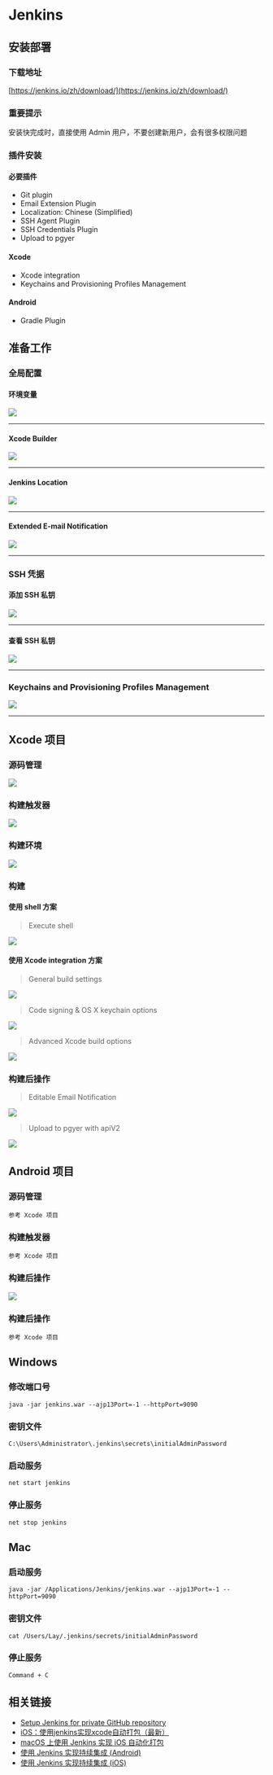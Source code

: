 # Jenkins

## 安装部署

### 下载地址
[https://jenkins.io/zh/download/](https://jenkins.io/zh/download/)

### 重要提示
安装快完成时，直接使用 Admin 用户，不要创建新用户，会有很多权限问题

### 插件安装

#### 必要插件
- Git plugin
- Email Extension Plugin
- Localization: Chinese (Simplified)
- SSH Agent Plugin
- SSH Credentials Plugin
- Upload to pgyer

#### Xcode
- Xcode integration
- Keychains and Provisioning Profiles Management

#### Android
- Gradle Plugin

## 准备工作

### 全局配置

#### 环境变量

![](notes/image/env.android.png)

--------------------------------

#### Xcode Builder

![](notes/image/env.xcode.png)

--------------------------------

#### Jenkins Location

![](notes/image/env.jenkins.png)

--------------------------------

#### Extended E-mail Notification

![](notes/image/env.email.png)

--------------------------------

### SSH 凭据

#### 添加 SSH 私钥

![](notes/image/ssh_add.png)

--------------------------------

#### 查看 SSH 私钥

![](notes/image/ssh_credentials.png)

--------------------------------

### Keychains and Provisioning Profiles Management

![](notes/image/xcode.keychains.png)

--------------------------------

## Xcode 项目

### 源码管理

![](notes/image/git.project.png)

### 构建触发器

![](notes/image/git.pull.png)

### 构建环境

![](notes/image/xcode.gen.key.png)

### 构建

#### 使用 shell 方案

> Execute shell

![](notes/image/xcode.shell.gen.png)

#### 使用 Xcode integration 方案

> General build settings

![](notes/image/xcode.build.set.png)

> Code signing & OS X keychain options

![](notes/image/xcode.code.sign.png)

> Advanced Xcode build options

![](notes/image/xcode.build.opts.png)

### 构建后操作

> Editable Email Notification

![](notes/image/email.notify.png)

> Upload to pgyer with apiV2

![](notes/image/pgyer.upload.png)

## Android 项目

### 源码管理

	参考 Xcode 项目

### 构建触发器

	参考 Xcode 项目
	
### 构建后操作

![](notes/image/android.integration.png)	

### 构建后操作

	参考 Xcode 项目

## Windows

### 修改端口号
	java -jar jenkins.war --ajp13Port=-1 --httpPort=9090
	
### 密钥文件
	C:\Users\Administrator\.jenkins\secrets\initialAdminPassword

### 启动服务
	net start jenkins

### 停止服务
	net stop jenkins

## Mac

### 启动服务
	java -jar /Applications/Jenkins/jenkins.war --ajp13Port=-1 --httpPort=9090

### 密钥文件
	cat /Users/Lay/.jenkins/secrets/initialAdminPassword

### 停止服务
	Command + C

	
## 相关链接

- [Setup Jenkins for private GitHub repository](https://medium.com/facademy/setup-jenkins-for-private-repository-9060f54eeac9)
- [iOS：使用jenkins实现xcode自动打包（最新）](https://www.jianshu.com/p/3668979476ad)
- [macOS 上使用 Jenkins 实现 iOS 自动化打包](https://www.jianshu.com/p/d46100612551)
- [使用 Jenkins 实现持续集成 (Android)](http://www.pgyer.com/doc/view/jenkins)
- [使用 Jenkins 实现持续集成 (iOS)](http://www.pgyer.com/doc/view/jenkins_ios)